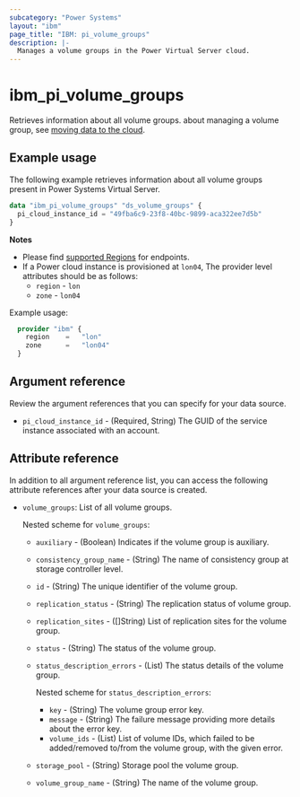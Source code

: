 ```yaml
---
subcategory: "Power Systems"
layout: "ibm"
page_title: "IBM: pi_volume_groups"
description: |-
  Manages a volume groups in the Power Virtual Server cloud.
---
```


# ibm_pi_volume_groups
Retrieves information about all volume groups. about managing a volume group, see [moving data to the cloud](https://cloud.ibm.com/docs/power-iaas?topic=power-iaas-moving-data-to-the-cloud).

## Example usage
The following example retrieves information about all volume groups present in Power Systems Virtual Server.

```terraform
data "ibm_pi_volume_groups" "ds_volume_groups" {
  pi_cloud_instance_id = "49fba6c9-23f8-40bc-9899-aca322ee7d5b"
}
```

**Notes**
- Please find [supported Regions](https://cloud.ibm.com/apidocs/power-cloud#endpoint) for endpoints.
- If a Power cloud instance is provisioned at `lon04`, The provider level attributes should be as follows:
  - `region` - `lon`
  - `zone` - `lon04`
  
Example usage:
  ```terraform
    provider "ibm" {
      region    =   "lon"
      zone      =   "lon04"
    }
  ```
  
## Argument reference
Review the argument references that you can specify for your data source. 

- `pi_cloud_instance_id` - (Required, String) The GUID of the service instance associated with an account.

## Attribute reference
In addition to all argument reference list, you can access the following attribute references after your data source is created. 

- `volume_groups`: List of all volume groups.
  
  Nested scheme for `volume_groups`:
  - `auxiliary` - (Boolean) Indicates if the volume group is auxiliary.
  - `consistency_group_name` - (String) The name of consistency group at storage controller level.
  - `id` - (String) The unique identifier of the volume group.
  - `replication_status` - (String) The replication status of volume group.
  - `replication_sites` - ([]String) List of replication sites for the volume group.
  - `status` - (String) The status of the volume group.
  - `status_description_errors` - (List) The status details of the volume group.

      Nested scheme for `status_description_errors`:
      - `key` - (String) The volume group error key.
      - `message` - (String) The failure message providing more details about the error key.
      - `volume_ids` - (List) List of volume IDs, which failed to be added/removed to/from the volume group, with the given error.
  - `storage_pool` - (String) Storage pool the volume group.
  - `volume_group_name` - (String) The name of the volume group.